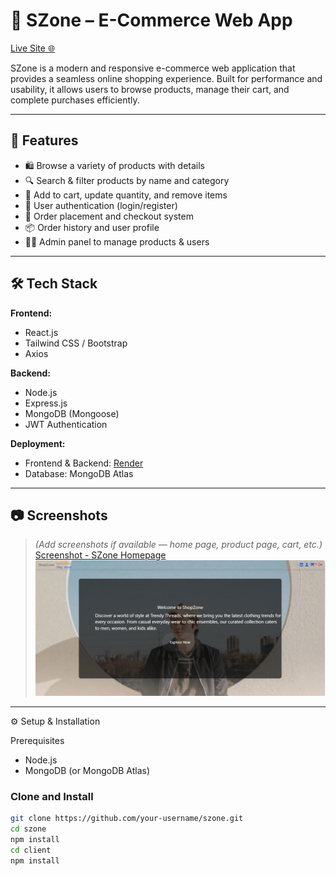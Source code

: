 # 🛒 SZone – E-Commerce Web App

[Live Site 🌐](https://szone.onrender.com)

SZone is a modern and responsive e-commerce web application that provides a seamless online shopping experience. Built for performance and usability, it allows users to browse products, manage their cart, and complete purchases efficiently.

---

## 🚀 Features

- 🛍️ Browse a variety of products with details
- 🔍 Search & filter products by name and category
- 🛒 Add to cart, update quantity, and remove items
- 🔐 User authentication (login/register)
- 🧾 Order placement and checkout system
- 📦 Order history and user profile
- 🧑‍💼 Admin panel to manage products & users

---

## 🛠️ Tech Stack

**Frontend:**
- React.js
- Tailwind CSS / Bootstrap
- Axios

**Backend:**
- Node.js
- Express.js
- MongoDB (Mongoose)
- JWT Authentication

**Deployment:**
- Frontend & Backend: [Render](https://render.com)
- Database: MongoDB Atlas

---

## 📷 Screenshots

> _(Add screenshots if available — home page, product page, cart, etc.)_
> [Screenshot - SZone Homepage](https://github.com/Sayyed-faiz-ali/shopzone/blob/main/s1.png)
> ![Screenshot - SZone Homepage](https://github.com/Sayyed-faiz-ali/shopzone/blob/main/s1.png?raw=true)


---

 ⚙️ Setup & Installation

 Prerequisites

- Node.js
- MongoDB (or MongoDB Atlas)

### Clone and Install

```bash
git clone https://github.com/your-username/szone.git
cd szone
npm install
cd client
npm install
